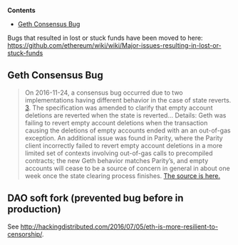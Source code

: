 <!-- START doctoc generated TOC please keep comment here to allow auto update -->
<!-- DON'T EDIT THIS SECTION, INSTEAD RE-RUN doctoc TO UPDATE -->
**Contents**

- [Geth Consensus Bug](#geth-consensus-bug)

<!-- END doctoc generated TOC please keep comment here to allow auto update -->

Bugs that resulted in lost or stuck funds have been moved to here: https://github.com/ethereum/wiki/wiki/Major-issues-resulting-in-lost-or-stuck-funds

## Geth Consensus Bug 
> On 2016-11-24, a consensus bug occurred due to two implementations having different behavior in the case of state reverts. [3](https://blog.ethereum.org/2016/11/25/security-alert-11242016-consensus-bug-geth-v1-4-19-v1-5-2/). The specification was amended to clarify that empty account deletions are reverted when the state is reverted... Details: Geth was failing to revert empty account deletions when the transaction causing the deletions of empty accounts ended with an an out-of-gas exception. An additional issue was found in Parity, where the Parity client incorrectly failed to revert empty account deletions in a more limited set of contexts involving out-of-gas calls to precompiled contracts; the new Geth behavior matches Parity’s, and empty accounts will cease to be a source of concern in general in about one week once the state clearing process finishes. [The source is here.](https://github.com/ethereum/EIPs/blob/master/EIPS/eip-161.md#addendum-2017-08-15)

## DAO soft fork (prevented bug before in production)

See http://hackingdistributed.com/2016/07/05/eth-is-more-resilient-to-censorship/.